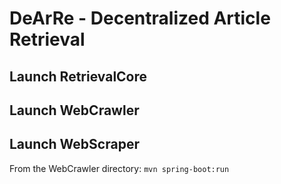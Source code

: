 # DeArRe - Decentralized Article Retrieval

## Launch RetrievalCore

## Launch WebCrawler

## Launch WebScraper

From the WebCrawler directory: `mvn spring-boot:run`
